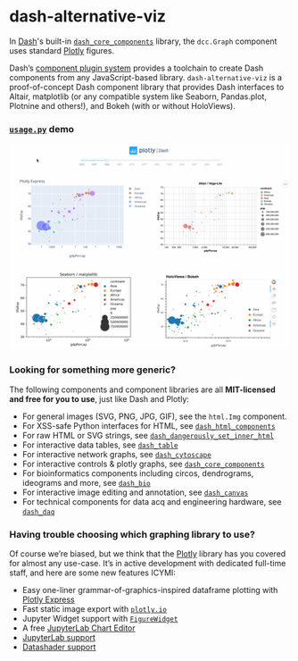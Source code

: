 # dash-alternative-viz

In [Dash](https://dash.plot.ly/)'s built-in [`dash_core_components`](https://dash.plot.ly/dash-core-components) library, the `dcc.Graph` component uses standard [Plotly](https://plot.ly/python) figures.

Dash’s [component plugin system](https://dash.plot.ly/plugins) provides a
toolchain to create Dash components from any JavaScript-based library.
`dash-alternative-viz` is a proof-of-concept Dash component library that provides Dash
interfaces to Altair, matplotlib (or any compatible system like Seaborn, Pandas.plot, Plotnine and others!), and Bokeh (with or without HoloViews).

### [`usage.py`](https://github.com/plotly/dash-alternative-viz/blob/master/usage.py) demo

![animation](animation.gif)

### Looking for something more generic?

The following components and component libraries are all **MIT-licensed and free for you to use**, just like Dash and Plotly:

- For general images (SVG, PNG, JPG, GIF), see the `html.Img` component.
- For XSS-safe Python interfaces for HTML, see [`dash_html_components`](https://dash.plot.ly/dash-html-components)
- For raw HTML or SVG strings, see [`dash_dangerously_set_inner_html`](https://github.com/plotly/dash-dangerously-set-inner-html)
- For interactive data tables, see [`dash_table`](https://dash.plot.ly/datatable)
- For interactive network graphs, see [`dash_cytoscape`](https://dash.plot.ly/cytoscape)
- For interactive controls & plotly graphs, see [`dash_core_components`](https://dash.plot.ly/dash-core-components)
- For bioinformatics components including circos, dendrograms, ideograms and more, see [`dash_bio`](https://dash.plot.ly/dash-bio)
- For interactive image editing and annotation, see [`dash_canvas`](https://dash.plot.ly/canvas)
- For technical components for data acq and engineering hardware, see [`dash_daq`](https://dash.plot.ly/dash-daq)

### Having trouble choosing which graphing library to use?

Of course we’re biased, but we think that the [Plotly](https://plot.ly/python) library has you covered
for almost any use-case. It’s in active development with dedicated full-time staff, and here are some new features ICYMI:
- Easy one-liner grammar-of-graphics-inspired dataframe plotting with [Plotly Express](https://medium.com/@plotlygraphs/introducing-plotly-express-808df010143d)
- Fast static image export with [`plotly.io`](https://medium.com/@plotlygraphs/plotly-py-end-of-summer-updates-5422c98b9058)
- Jupyter Widget support with [`FigureWidget`](https://medium.com/@plotlygraphs/introducing-plotly-py-3-0-0-7bb1333f69c6)
- A free [JupyterLab Chart Editor](https://github.com/plotly/jupyterlab-chart-editor)
- [JupyterLab support](https://github.com/plotly/jupyterlab-dash)
- [Datashader support](https://github.com/plotly/dash-datashader)
